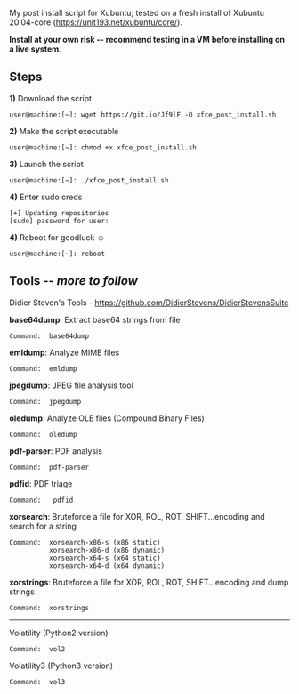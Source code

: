 My post install script for Xubuntu; tested on a fresh install of Xubuntu 20.04-core (https://unit193.net/xubuntu/core/).

**Install at your own risk -- recommend testing in a VM before installing on a live system**.

## Steps
**1)** Download the script
```text
user@machine:[~]: wget https://git.io/Jf9lF -O xfce_post_install.sh
```

**2)** Make the script executable 
```text
user@machine:[~]: chmod +x xfce_post_install.sh
```

**3)** Launch the script
```text
user@machine:[~]: ./xfce_post_install.sh
```

**4)** Enter sudo creds
```text
[+] Updating repositories
[sudo] password for user: 
```

**4)** Reboot for goodluck :relaxed:
```text
user@machine:[~]: reboot 
```


## Tools -- *more to follow*
Didier Steven's Tools - https://github.com/DidierStevens/DidierStevensSuite

**base64dump**: Extract base64 strings from file
```text
Command:  base64dump
```

**emldump**: Analyze MIME files
```text
Command:  emldump
```

**jpegdump**: JPEG file analysis tool
```text
Command:  jpegdump
```

**oledump**: Analyze OLE files (Compound Binary Files)
```text
Command:  oledump
```

**pdf-parser**: PDF analysis
```text
Command:  pdf-parser
```

**pdfid**: PDF triage
```text
Command:   pdfid
```

**xorsearch**: Bruteforce a file for XOR, ROL, ROT, SHIFT...encoding and search for a string
```text
Command:  xorsearch-x86-s (x86 static)
          xorsearch-x86-d (x86 dynamic)
          xorsearch-x64-s (x64 static)
          xorsearch-x64-d (x64 dynamic)
```

**xorstrings**: Bruteforce a file for XOR, ROL, ROT, SHIFT...encoding and dump strings
```text
Command:  xorstrings
```
--------------------------------------------
Volatility (Python2 version)
```text
Command:  vol2
```

Volatility3 (Python3 version)
```text
Command:  vol3
```
